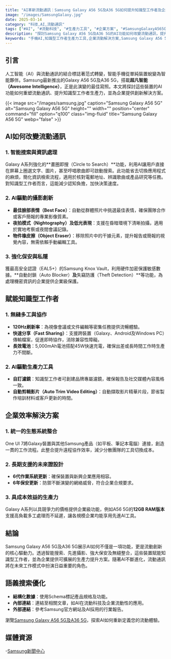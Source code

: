 ```yaml
---
title: "AI革新流動通訊：Samsung Galaxy A56 5G及A36 5G如何提升知識型工作者及企業效率"
image: "/images/SamsungGalaxy.jpg"
date: 2025-03-14
category: "科技,AI,流動通訊"
tags: ["#AI", "#流動科技", "#生產力工具", "#企業方案", "#SamsungGalaxyA565G", "#SamsungGalaxyA365G"]
description: "探討Samsung Galaxy A56 5G及A36 5G的AI功能如何改變流動通訊，提升知識型工作者生產力，並提供企業方案以達至無縫效率。"
keywords: "手機AI,知識型工作者生產力工具,企業流動解決方案,Samsung Galaxy A56 5G,Samsung Galaxy A36 5G,AI影像編輯,安全流動通訊"
---
```


## 引言
人工智能（AI）與流動通訊的結合標誌著范式轉變，智能手機從單純裝置蛻變為智能夥伴。Samsung最新推出的Galaxy A56 5G及A36 5G，搭載**超凡智能（Awesome Intelligence）**，正是此演變的最佳寫照。本文將探討這些裝置的AI功能如何重塑流動通訊、提升知識型工作者生產力，並為企業提供創新解決方案。

{{< image src="/images/samsung.jpg" caption="Samsung Galaxy A56 5G" alt="Samsung Galaxy A56 5G" height="" width="" position="center" command="fill" option="q100" class="img-fluid" title="Samsung Galaxy A56 5G" webp="false" >}}

## AI如何改變流動通訊

### 1. **智能搜索與資訊處理**
Galaxy A系列強化的**畫圈即搜（Circle to Search）**功能，利用AI讓用戶直接在屏幕上圈選文字、圖片，甚至哼唱歌曲即可啟動搜索。此功能省去切換應用程式的麻煩，簡化資訊檢索流程，適用於核對電郵地址、辨識歌曲或產品研究等任務。對知識型工作者而言，這能減少認知負擔，加快決策速度。

### 2. **AI驅動的攝影創新**
- **最佳臉部表情（Best Face）**：自動從群體照片中挑選最佳表情，確保團隊合作或客戶簡報的專業影像質素。
- **夜拍模式（Nightography）及低光表現**：支援在昏暗環境下清晰拍攝，適用於實地考察或夜間會議記錄。
- **物件橡皮擦（Object Eraser）**：移除照片中的干據元素，提升報告或簡報的視覺內容，無需依賴手動編輯工具。

### 3. **強化保安與私隱**
獲最高安全認證（EAL5+）的Samsung Knox Vault，利用硬件加密保護敏感數據。**自動封鎖（Auto Blocker）**及**失竊防護（Theft Detection）**等功能，為處理機密資訊的企業提供企業級保護。

## 賦能知識型工作者

### 1. **無縫多工與協作**
- **120Hz刷新率**：為視像會議或文件編輯等密集任務提供流暢體驗。
- **快速分享（Fast Sharing）**：支援跨裝置（Galaxy、Android及Windows PC）傳輸檔案，促進即時協作，消除兼容性障礙。
- **長效電池**：5,000mAh電池搭配45W快速充電，確保出差或長時間工作時生產力不間斷。

### 2. **AI驅動生產力工具**
- **自訂濾鏡**：知識型工作者可創建品牌專屬濾鏡，確保報告及社交媒體內容風格一致。
- **自動剪輯影片（Auto Trim Video Editing）**：自動擷取影片精華片段，節省製作培訓材料或客戶更新的時間。

## 企業效率解決方案

### 1. **統一的生態系統整合**
One UI 7將Galaxy裝置與其他Samsung產品（如平板、筆記本電腦）連接，創造一貫的工作流程。此整合提升遠程協作效率，減少分散團隊的工具切換成本。

### 2. **長期支援的未來證設計**
- **6代作業系統更新**：確保裝置與新興企業應用相容。
- **6年保安更新**：防禦不斷演變的網絡威脅，符合企業合規要求。

### 3. **具成本效益的生產力**
Galaxy A系列以具競爭力的價格提供企業級功能，例如A56 5G的**12GB RAM版本**支援高負載多工處理而不延遲，讓各規模企業均能享用先進AI工具。

## 結論
Samsung Galaxy A56 5G及A36 5G展示AI如何不僅是一項功能，更是流動創新的核心驅動力。透過智能搜索、先進攝影、強大保安及無縫整合，這些裝置賦能知識型工作者，並為企業提供可擴展的生產力提升方案。隨著AI不斷進化，流動通訊將在未來工作模式中扮演日益重要的角色。

## 語義搜索優化
- **結構化數據**：使用Schema標記產品規格及功能。
- **內部連結**：連結至相關文章，如AI在流動科技及企業流動性的應用。
- **外部連結**：參考Samsung官方網站及AI採用的行業報告。

瀏覽[Samsung Galaxy A56 5G及A36 5G](https://www.samsung.com/hk/)，探索AI如何重新定義您的流動體驗。

## 媒體資源
-[Samsung新聞中心](http://news.samsung.com)